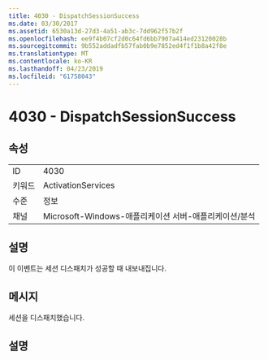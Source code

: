 ```yaml
---
title: 4030 - DispatchSessionSuccess
ms.date: 03/30/2017
ms.assetid: 6530a13d-27d3-4a51-ab3c-7dd962f57b2f
ms.openlocfilehash: ee9f4b07cf2d0c64fd6bb7907a414ed23120028b
ms.sourcegitcommit: 9b552addadfb57fab0b9e7852ed4f1f1b8a42f8e
ms.translationtype: MT
ms.contentlocale: ko-KR
ms.lasthandoff: 04/23/2019
ms.locfileid: "61758043"
---
```

# <a name="4030---dispatchsessionsuccess"></a>4030 - DispatchSessionSuccess
## <a name="properties"></a>속성  
  
|||  
|-|-|  
|ID|4030|  
|키워드|ActivationServices|  
|수준|정보|  
|채널|Microsoft-Windows-애플리케이션 서버-애플리케이션/분석|  
  
## <a name="description"></a>설명  
 이 이벤트는 세션 디스패치가 성공할 때 내보내집니다.  
  
## <a name="message"></a>메시지  
 세션을 디스패치했습니다.  
  
## <a name="details"></a>설명
